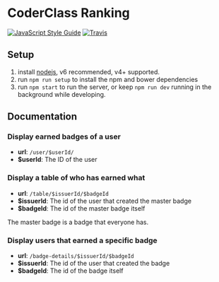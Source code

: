 # CoderClass Ranking
[![JavaScript Style Guide](https://img.shields.io/badge/code%20style-standard-brightgreen.svg)](http://standardjs.com/) [![Travis](https://img.shields.io/travis/nloomans/coderclass-ranking.svg?maxAge=2592000)](https://travis-ci.org/nloomans/coderclass-ranking)

## Setup

1. install [nodejs](https://nodejs.org/en/download/package-manager/), v6 recommended, v4+ supported.
2. run `npm run setup` to install the npm and bower dependencies
3. run `npm start` to run the server, or keep `npm run dev` running in the
    background while developing.

## Documentation

### Display earned badges of a user

 - **url**: `/user/$userId/`
 - **$userId**: The ID of the user
 
### Display a table of who has earned what

 - **url**: `/table/$issuerId/$badgeId`
 - **$issuerId**: The id of the user that created the master badge
 - **$badgeId**: The id of the master badge itself
 
The master badge is a badge that everyone has.

### Display users that earned a specific badge

 - **url**: `/badge-details/$issuerId/$badgeId`
 - **$issuerId**: The id of the user that created the badge
 - **$badgeId**: The id of the badge itself
